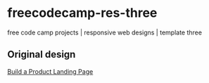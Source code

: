 # freecodecamp-res-three
free code camp projects | responsive web designs | template three
## Original design 
[Build a Product Landing Page](https://codepen.io/freeCodeCamp/full/zNqgVx)
